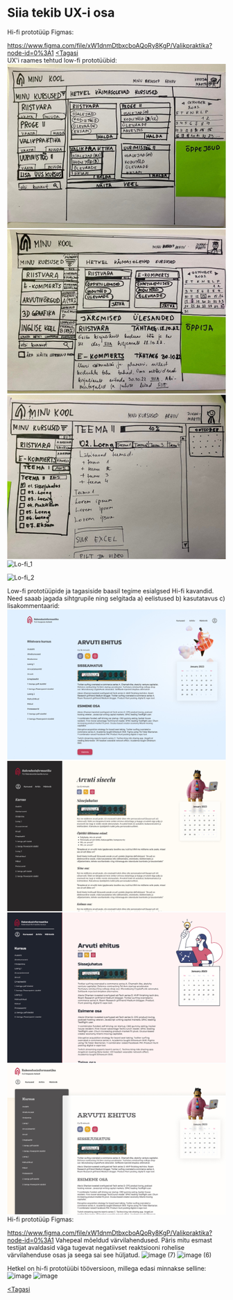# Siia tekib UX-i osa
Hi-fi prototüüp Figmas:

https://www.figma.com/file/xW1dnmDtbxcboAQoRy8KgP/Valikpraktika?node-id=0%3A1
[<Tagasi](../../README.md)  
UX'i raames tehtud low-fi prototüübid:  
![ux low](images/ux_1.jpg)  
![ux low](images/ux_2.jpg)  
![ux low](images/ux_3.jpg)
![Lo-fi_1](https://user-images.githubusercontent.com/79322409/197582209-b68d7886-448a-46ac-8e03-6543ba9b21ed.jpg)

![Lo-fi_2](https://user-images.githubusercontent.com/79322409/197582231-077d0b72-5393-4d4d-83cb-c0454b6f32ee.jpg)

Low-fi prototüüpide ja tagasiside baasil tegime esialgsed Hi-fi kavandid. Need saaab jagada sihtgrupile ning selgitada a) eelistused b) kasutatavus c) lisakommentaarid:  
![hi-fi](images/hi-fi-1.jpg)
![hi-fi](images/hi-fi-2.jpg)
![hi-fi](images/hi-fi-3.jpg)
![hi-fi](images/hi-fi-4.jpg)
Hi-fi prototüüp Figmas:

https://www.figma.com/file/xW1dnmDtbxcboAQoRy8KgP/Valikpraktika?node-id=0%3A1
Vahepeal mõeldud värvilahendused. Päris mitu esmast testijat avaldasid väga tugevat negatiivset reaktsiooni rohelise värvilahenduse osas ja seega sai see hüljatud.
![image (7)](https://user-images.githubusercontent.com/79322409/205870638-4ab96599-7ef9-4c5c-bcff-6a05ac3a67da.png)
![image (6)](https://user-images.githubusercontent.com/79322409/205870642-ed8c3c58-b314-4c72-9e3d-c6542c56757f.png)

Hetkel on hi-fi prototüübi tööversioon, millega edasi minnakse selline:
![image](https://user-images.githubusercontent.com/79322409/205871508-7a3d54b0-feab-4b23-8b88-680e4b0a75d2.png)
![image](https://user-images.githubusercontent.com/79322409/205871577-cd34bf2f-f8d5-429f-aac7-2920fcf98129.png)


[<Tagasi](../../README.md)
